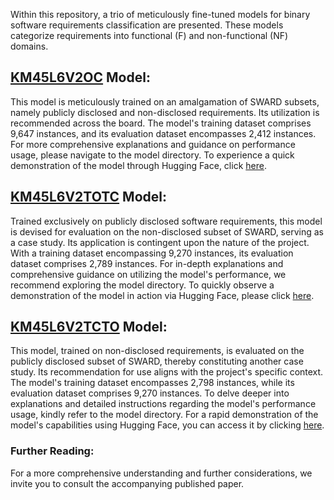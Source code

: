 Within this repository, a trio of meticulously fine-tuned models for binary software requirements classification are presented. These models categorize requirements into functional (F) and non-functional (NF) domains.

## [KM45L6V2OC](https://github.com/kasrahabib/software-re-classifier/tree/main/f_nf_classifier_model/KM45L6V2OC) Model: 

This model is meticulously trained on an amalgamation of SWARD subsets, namely publicly disclosed and non-disclosed requirements. Its utilization is recommended across the board. The model's training dataset comprises 9,647 instances, and its evaluation dataset encompasses 2,412 instances. For more comprehensive explanations and guidance on performance usage, please navigate to the model directory. To experience a quick demonstration of the model through Hugging Face, click [here](https://huggingface.co/kasrahabib/KM45L6V2OC).

## [KM45L6V2TOTC](https://github.com/kasrahabib/software-re-classifier/tree/main/f_nf_classifier_model/KM45L6V2TOTC) Model: 
Trained exclusively on publicly disclosed software requirements, this model is devised for evaluation on the non-disclosed subset of SWARD, serving as a case study. Its application is contingent upon the nature of the project. With a training dataset encompassing 9,270 instances, its evaluation dataset comprises 2,789 instances. For in-depth explanations and comprehensive guidance on utilizing the model's performance, we recommend exploring the model directory. To quickly observe a demonstration of the model in action via Hugging Face, please click [here](https://huggingface.co/kasrahabib/KM45L6V2TOTC).

## [KM45L6V2TCTO](https://github.com/kasrahabib/software-re-classifier/tree/main/f_nf_classifier_model/KM45L6V2TCTO) Model: 

This model, trained on non-disclosed requirements, is evaluated on the publicly disclosed subset of SWARD, thereby constituting another case study. Its recommendation for use aligns with the project's specific context. The model's training dataset encompasses 2,798 instances, while its evaluation dataset comprises 9,270 instances. To delve deeper into explanations and detailed instructions regarding the model's performance usage, kindly refer to the model directory. For a rapid demonstration of the model's capabilities using Hugging Face, you can access it by clicking [here](https://huggingface.co/kasrahabib/KM45L6V2TCTO).

### Further Reading:
For a more comprehensive understanding and further considerations, we invite you to consult the accompanying published paper.
